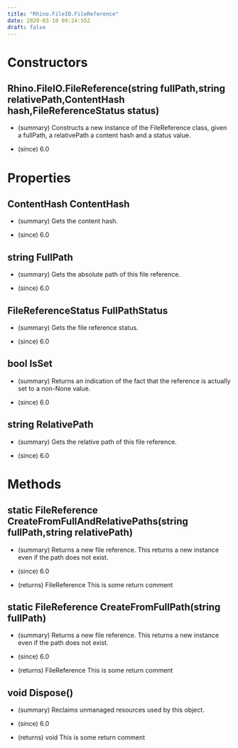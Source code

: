 ```yaml
---
title: "Rhino.FileIO.FileReference"
date: 2020-03-10 09:24:55Z
draft: false
---
```


# Constructors
## Rhino.FileIO.FileReference(string fullPath,string relativePath,ContentHash hash,FileReferenceStatus status)
- (summary) 
     Constructs a new instance of the FileReference class,
     given a fullPath, a relativePath a content hash and a status value.
     
- (since) 6.0
# Properties
## ContentHash ContentHash
- (summary) 
     Gets the content hash.
     
- (since) 6.0
## string FullPath
- (summary) 
     Gets the absolute path of this file reference.
     
- (since) 6.0
## FileReferenceStatus FullPathStatus
- (summary) 
     Gets the file reference status.
     
- (since) 6.0
## bool IsSet
- (summary) 
     Returns an indication of the fact that the reference is actually set to a non-None value.
     
- (since) 6.0
## string RelativePath
- (summary) 
     Gets the relative path of this file reference.
     
- (since) 6.0
# Methods
## static FileReference CreateFromFullAndRelativePaths(string fullPath,string relativePath)
- (summary) 
     Returns a new file reference. This returns a new instance even if the path does not exist.
     
- (since) 6.0
- (returns) FileReference This is some return comment
## static FileReference CreateFromFullPath(string fullPath)
- (summary) 
     Returns a new file reference. This returns a new instance even if the path does not exist.
     
- (since) 6.0
- (returns) FileReference This is some return comment
## void Dispose()
- (summary) 
     Reclaims unmanaged resources used by this object.
     
- (since) 6.0
- (returns) void This is some return comment
